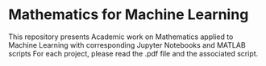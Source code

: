 # Mathematics for Machine Learning

This repository presents Academic work on Mathematics applied to Machine Learning with corresponding Jupyter Notebooks and MATLAB scripts
For each project, please read the .pdf file and the associated script.
